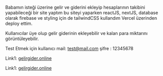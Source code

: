 Babamın isteği üzerine gelir ve giderini ekleyip hesaplarının takibini yapabileceği bir site yaptım bu siteyi yaparken reactJS, nextJS, database olarak firebase ve styling için de tailwindCSS kullandım Vercel üzerinden deploy ettim.

Kullanıcılar üye olup gelir giderinin ekleyebilir ve kalan para miktarını görüntüleyebilir.

Test Etmek için
kullanıcı mail: test@mail.com
şifre : 12345678

Link1: [gelirgider.online](https://gelirgider.online)

Link1: [gelirgider.online](https://gelirgideronline.vercel.app/signIn)

